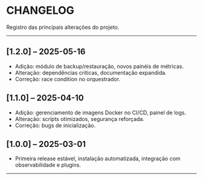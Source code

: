 # CHANGELOG

Registro das principais alterações do projeto.

---

## [1.2.0] – 2025-05-16
- Adição: módulo de backup/restauração, novos painéis de métricas.
- Alteração: dependências críticas, documentação expandida.
- Correção: race condition no orquestrador.

## [1.1.0] – 2025-04-10
- Adição: gerenciamento de imagens Docker no CI/CD, painel de logs.
- Alteração: scripts otimizados, segurança reforçada.
- Correção: bugs de inicialização.

## [1.0.0] – 2025-03-01
- Primeira release estável, instalação automatizada, integração com observabilidade e plugins.

---